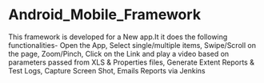 # Android_Mobile_Framework
This framework is developed for a New app.It it does the following functionalities- Open the App, Select single/multiple items, Swipe/Scroll on the page, Zoom/Pinch, Click on the Link  and play a video based  on  parameters  passed  from XLS & Properties files, Generate Extent Reports & Test Logs, Capture Screen Shot, Emails  Reports via Jenkins
